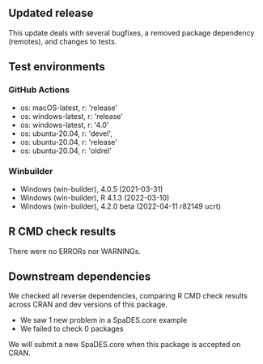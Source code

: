 ## Updated release

This update deals with several bugfixes, a removed package dependency (remotes), and changes to tests.

## Test environments

### GitHub Actions
- os: macOS-latest,   r: 'release'
- os: windows-latest, r: 'release'
- os: windows-latest, r: '4.0'
- os: ubuntu-20.04,   r: 'devel', 
- os: ubuntu-20.04,   r: 'release'
- os: ubuntu-20.04,   r: 'oldrel'

### Winbuilder
* Windows                 (win-builder), 4.0.5 (2021-03-31)
* Windows                 (win-builder), R 4.1.3 (2022-03-10)
* Windows                 (win-builder), 4.2.0 beta (2022-04-11 r82149 ucrt)

## R CMD check results

There were no ERRORs nor WARNINGs.

## Downstream dependencies

We checked all reverse dependencies, comparing R CMD check results across CRAN and dev versions of this package.

 * We saw 1 new problem in a SpaDES.core example
 * We failed to check 0 packages
 
We will submit a new SpaDES.core when this package is accepted on CRAN.
